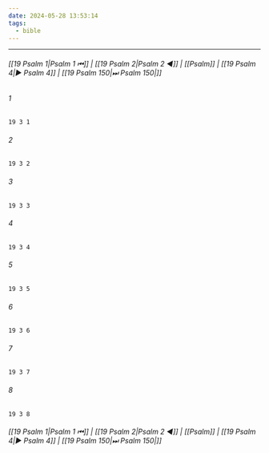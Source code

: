 ```yaml
---
date: 2024-05-28 13:53:14
tags:
  - bible
---
```

___

###### [[19 Psalm 1|Psalm 1 ⏮]] | [[19 Psalm 2|Psalm 2 ◀]] | [[Psalm]] | [[19 Psalm 4|▶ Psalm 4]] | [[19 Psalm 150|⏭ Psalm 150|]]

###### 1
``` verse
19 3 1 
```
###### 2
``` verse
19 3 2 
```
###### 3
``` verse
19 3 3 
```
###### 4
``` verse
19 3 4 
```
###### 5
``` verse
19 3 5 
```
###### 6
``` verse
19 3 6 
```
###### 7
``` verse
19 3 7 
```
###### 8
``` verse
19 3 8 
```

###### [[19 Psalm 1|Psalm 1 ⏮]] | [[19 Psalm 2|Psalm 2 ◀]] | [[Psalm]] | [[19 Psalm 4|▶ Psalm 4]] | [[19 Psalm 150|⏭ Psalm 150|]]

